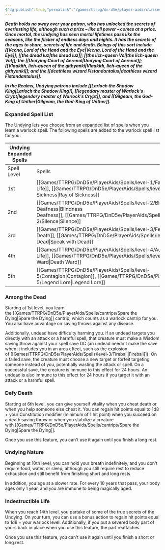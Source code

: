 ```yaml
---
{"dg-publish":true,"permalink":"/games/ttrpg/dn-d5e/player-aids/classes/class-specialisations/warlock-subclass-undying/","tags":["sub-class","ttrpg/dnd/5e"],"noteIcon":""}
---
```



**_Death holds no sway over your patron, who has unlocked the secrets of everlasting life, although such a prize – like all power – comes at a price. Once mortal, the Undying has seen mortal lifetimes pass like the seasons, like the flicker of endless days and nights. It has the secrets of the ages to share, secrets of life and death. Beings of this sort include [[Vecna, Lord of the Hand and the Eye\|Vecna, Lord of the Hand and the Eye]]; [[the dread Iuz\|the dread Iuz]]; [[the lich-queen Vol\|the lich-queen Vol]]; the [[Undying Court of Aerenal\|Undying Court of Aerenal]]; [[Vlaakith, lich-queen of the githyanki\|Vlaakith, lich-queen of the githyanki]]; and the [[deathless wizard Fistandantalus\|deathless wizard Fistandantalus]]._**

**_In the Realms, Undying patrons include [[Larloch the Shadow King\|Larloch the Shadow King]], [[legendary master of Warlock's Crypt\|legendary master of Warlock's Crypt]], and [[Gilgeam, the God-King of Unther\|Gilgeam, the God-King of Unther]]._**


### Expanded Spell List

The Undying lets you choose from an expanded list of spells when you learn a warlock spell. The following spells are added to the warlock spell list for you.

|Undying Expanded Spells|   |
|---|---|
|Spell Level|Spells|
|1st|[[Games/TTRPG/DnD5e/PlayerAids/Spells/level-1/False Life\|False Life]], [[Games/TTRPG/DnD5e/PlayerAids/Spells/level-1/Ray of Sickness\|Ray of Sickness]]|
|2nd|[[Games/TTRPG/DnD5e/PlayerAids/Spells/level-2/Blindness Deafness\|Blindness Deafness]], [[Games/TTRPG/DnD5e/PlayerAids/Spells/level-2/Silence\|Silence]]|
|3rd|[[Games/TTRPG/DnD5e/PlayerAids/Spells/level-3/Feign Death\|Feign Death]], [[Games/TTRPG/DnD5e/PlayerAids/Spells/level-3/Speak with Dead\|Speak with Dead]]|
|4th|[[Games/TTRPG/DnD5e/PlayerAids/Spells/level-4/Aura of Life\|Aura of Life]], [[Games/TTRPG/DnD5e/PlayerAids/Spells/level-4/Death Ward\|Death Ward]]|
|5th|[[Games/TTRPG/DnD5e/PlayerAids/Spells/level-5/Contagion\|Contagion]], [[Games/TTRPG/DnD5e/PlayerAids/Spells/level-5/Legend Lore\|Legend Lore]]|

### Among the Dead

Starting at 1st level, you learn the [[Games/TTRPG/DnD5e/PlayerAids/Spells/cantrips/Spare the Dying\|Spare the Dying]] cantrip, which counts as a warlock cantrip for you. You also have advantage on saving throws against any disease.

Additionally, undead have difficulty harming you. If an undead targets you directly with an attack or a harmful spell, that creature must make a Wisdom saving throw against your spell save DC (an undead needn't make the save when it includes you in an area effect, such as the explosion of [[Games/TTRPG/DnD5e/PlayerAids/Spells/level-3/Fireball\|Fireball]]). On a failed save, the creature must choose a new target or forfeit targeting someone instead of you, potentially wasting the attack or spell. On a successful save, the creature is immune to this effect for 24 hours. An undead is also immune to this effect for 24 hours if you target it with an attack or a harmful spell.

### Defy Death

Starting at 6th level, you can give yourself vitality when you cheat death or when you help someone else cheat it. You can regain hit points equal to 1d8 + your Constitution modifier (minimum of 1 hit point) when you succeed on a death saving throw or when you stabilize a creature with [[Games/TTRPG/DnD5e/PlayerAids/Spells/cantrips/Spare the Dying\|Spare the Dying]].

Once you use this feature, you can't use it again until you finish a long rest.

### Undying Nature

Beginning at 10th level, you can hold your breath indefinitely, and you don't require food, water, or sleep, although you still require rest to reduce exhaustion and still benefit from finishing short and long rests.

In addition, you age at a slower rate. For every 10 years that pass, your body ages only 1 year, and you are immune to being magically aged.

### Indestructible Life

When you reach 14th level, you partake of some of the true secrets of the Undying. On your turn, you can use a bonus action to regain hit points equal to 1d8 + your warlock level. Additionally, if you put a severed body part of yours back in place when you use this feature, the part reattaches.

Once you use this feature, you can't use it again until you finish a short or long rest.
